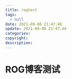 ```yaml
---
title: rogtest
tags:
  - null
date: 2021-09-08 21:47:46
update: 2021-09-08 21:47:46
categories:
copyright:
description:
---
```



# ROG博客测试
